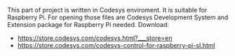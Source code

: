 This part of project is written in Codesys enviroment. It is suitable for Raspberry Pi.
For opening those files are Codesys Development System and Extension package for Raspberry Pi needed. 
Download: 
* https://store.codesys.com/codesys.html?___store=en
* https://store.codesys.com/codesys-control-for-raspberry-pi-sl.html

